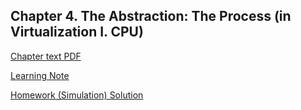 ## Chapter 4. The Abstraction: The Process (in Virtualization I. CPU)

[Chapter text PDF](https://pages.cs.wisc.edu/~remzi/OSTEP/cpu-intro.pdf)

[Learning Note](./note/README.md)

[Homework (Simulation) Solution](./homework/simulation/README.md)
